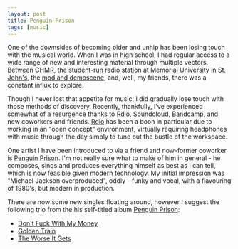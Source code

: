 ```yaml
---
layout: post
title: Penguin Prison
tags: [music]
---
```


One of the downsides of becoming older and unhip has been losing touch with the musical world. When I was in high school, I had regular access to a wide range of new and interesting material through multiple vectors. Between [CHMR], the student-run radio station at [Memorial University] in [St. John's], the [mod and demoscene], and, well, my friends, there was a constant influx to explore.

Though I never lost that appetite for music, I did gradually lose touch with those methods of discovery. Recently, thankfully, I've experienced somewhat of a resurgence thanks to [Rdio], [Soundcloud], [Bandcamp], and new coworkers and friends. [Rdio] has been a boon in particular due to working in an "open concept" environment, virtually requiring headphones with music through the day simply to tune out the bustle of the workspace.

One artist I have been introduced to via a friend and now-former coworker is [Penguin Prison]. I'm not really sure what to make of him in general - he composes, sings and produces everything himself as best as I can tell, which is now feasible given modern technology. My initial impression was "Michael Jackson overproduced", oddly - funky and vocal, with a flavouring of 1980's, but modern in production.

There are now some new singles floating around, however I suggest the following trio from the his self-titled album [Penguin Prison]:

* [Don't Fuck With My Money]
* [Golden Train]
* [The Worse It Gets]

[CHMR]: http://www.mun.ca/chmr/

[Memorial University]: http://www.mun.ca

[St. John's]: http://www.stjohns.ca

[mod and demoscene]: https://www.scene.org

[Rdio]: http://www.rdio.com

[Bandcamp]: https://bandcamp.com

[Soundcloud]: https://soundcloud.com

[Penguin Prison]: http://en.wikipedia.org/wiki/Penguin_Prison_(album)

[Don't Fuck With My Money]: https://www.youtube.com/watch?v=79NkaHZmrrs

[Golden Train]: https://www.youtube.com/watch?v=p8Zs5wyYNh8&list=UURbHh4qZK-7tuVy71-mg2wA

[The Worse It Gets]: https://www.youtube.com/watch?v=q92SM3bBUYs